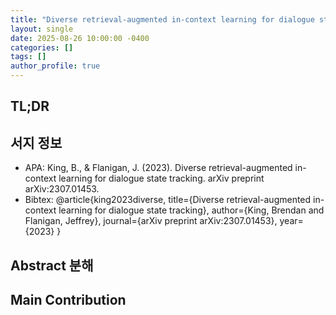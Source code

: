 ```yaml
---
title: "Diverse retrieval-augmented in-context learning for dialogue state tracking"
layout: single
date: 2025-08-26 10:00:00 -0400
categories: []
tags: []
author_profile: true
---
```

## TL;DR

## 서지 정보
- APA: King, B., & Flanigan, J. (2023). Diverse retrieval-augmented in-context learning for dialogue state tracking. arXiv preprint arXiv:2307.01453.
- Bibtex: @article{king2023diverse,
  title={Diverse retrieval-augmented in-context learning for dialogue state tracking},
  author={King, Brendan and Flanigan, Jeffrey},
  journal={arXiv preprint arXiv:2307.01453},
  year={2023}
}
## Abstract 분해

## Main Contribution